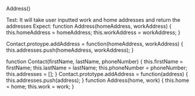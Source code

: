 Address()

Test: It will take user inputted work and home addresses and return the addresses
Expect: function Address(homeAddress, workAddress) {
this.homeAddress = homeAddress;
this.workAddress = workAddress;
}

Contact.protoype.addAddress = function(homeAddress, workAddress) {
this.addresses.push(homeAddress, workAddress);
}

function Contact(firstName, lastName, phoneNumber) {
this.firstName = firstName;
this.lastName = lastName;
this.phoneNumber = phoneNumber;
this.addresses = [];
}
Contact.prototype.addAddress = function(address) {
this.addresses.push(address);
}
function Address(home, work) {
this.home = home;
this.work = work;
}
